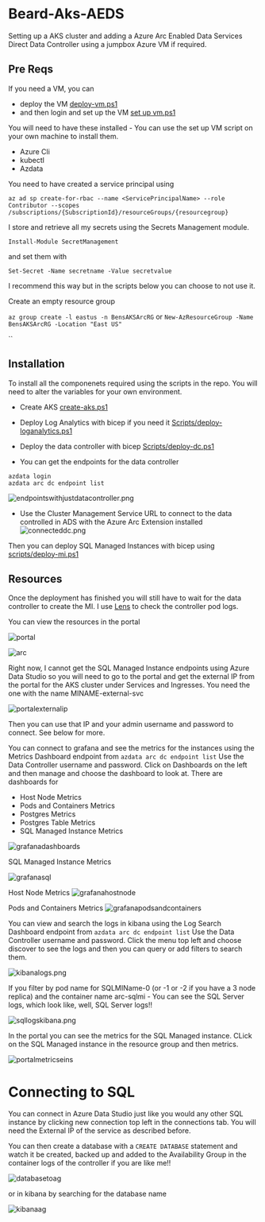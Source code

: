 # Beard-Aks-AEDS

Setting up a AKS cluster and adding a Azure Arc Enabled Data Services Direct Data Controller using a jumpbox Azure VM if required.

## Pre Reqs
If you need a VM, you can 
- deploy the VM [deploy-vm.ps1](scripts/deploy-vm.ps1)
- and then login and set up the VM [set up vm.ps1](scripts/set-up-vm.ps1)

You will need to have these installed - You can use the set up VM script on your own machine to install them.

- Azure Cli 
- kubectl 
- Azdata

You need to have created a service principal using  

`az ad sp create-for-rbac --name <ServicePrincipalName> --role Contributor --scopes /subscriptions/{SubscriptionId}/resourceGroups/{resourcegroup}`

I store and retrieve all my secrets using the Secrets Management module.

`Install-Module SecretManagement`

and set them with

`Set-Secret -Name secretname -Value secretvalue`

I recommend this way but in the scripts below you can choose to not use it.

Create an empty resource group

`az group create -l eastus -n BensAKSArcRG`
or
`New-AzResourceGroup -Name BensAKSArcRG -Location "East US"`

``
## Installation
To install all the componenets required using the scripts in the repo. You will need to alter the variables for your own environment.

- Create AKS [create-aks.ps1](scripts/create-aks.ps1)
- Deploy Log Analytics with bicep if you need it [Scripts/deploy-loganalytics.ps1](Scripts/deploy-loganalytics.ps1)
- Deploy the data controller with bicep [Scripts/deploy-dc.ps1](Scripts/deploy-dc.ps1)  

- You can get the endpoints for the data controller
````
azdata login
azdata arc dc endpoint list
````
![endpointswithjustdatacontroller.png](images/endpointswithjustdatacontroller.png)  

- Use the Cluster Management Service URL to connect to the data controlled in ADS with the Azure Arc Extension installed  
  ![connecteddc.png](images/connecteddc.png)  

Then you can deploy SQL Managed Instances with bicep using [scripts/deploy-mi.ps1](scripts/deploy-mi.ps1) 

## Resources

Once the deployment has finished you will still have to wait for the data controller to create the MI. I use [Lens](https://k8slens.dev/) to check the controller pod logs.

You can view the resources in the portal

![portal](images/portalresources.png)  
  
![arc](images/arcnamespace.png)  
  
Right now, I cannot get the SQL Managed Instance endpoints using Azure Data Studio so you will need to go to the portal and get the external IP from the portal for the AKS cluster under Services and Ingresses. You need the one with the name MINAME-external-svc

![portalexternalip](images/portalexternalip.png)

Then you can use that IP and your admin username and password to connect. See below for more.


You can connect to grafana and see the metrics for the instances using the Metrics Dashboard endpoint from `azdata arc dc endpoint list` Use the Data Controller username and password. Click on Dashboards on the left and then manage and choose the dashboard to look at. There are dashboards for 

- Host Node Metrics
- Pods and Containers Metrics
- Postgres Metrics
- Postgres Table Metrics
- SQL Managed Instance Metrics

![grafanadashboards](images/grafanadashboards.png)

SQL Managed Instance Metrics

![grafanasql](images/grafanasql.png)

Host Node Metrics
![grafanahostnode](images/grafanahostnode.png)

Pods and Containers Metrics
![grafanapodsandcontainers](images/grafanapodsandcontainers.png)

You can view and search the logs in kibana using the Log Search Dashboard endpoint from `azdata arc dc endpoint list` Use the Data Controller username and password. Click the menu top left and choose discover to see the logs and then you can query or add filters to search them.

![kibanalogs.png](images/kibanalogs.png)

If you filter by pod name for SQLMIName-0 (or -1 or -2 if you have a 3 node replica) and the container name arc-sqlmi - You can see the SQL Server logs, which look like, well, SQL Server logs!!

![sqllogskibana.png](images/sqllogskibana.png)

In the portal you can see the metrics for the SQL Managed instance. CLick on the SQL Managed instance in the resource group and then metrics.

![portalmetricseins](images/portalmetricseins.png)

# Connecting to SQL

You can connect in Azure Data Studio just like you would any other SQL instance by clicking new connection top left in the connections tab. You will need the External IP of the service as described before.

You can then create a database with a `CREATE DATABASE` statement and watch it be created, backed up and added to the Availability Group in the container logs of the controller if you are like me!!

![databasetoag](images/databasetoag.png)

or in kibana by searching for the database name

![kibanaag](images/kibanaag.png)
